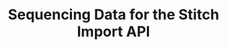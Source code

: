---
# -------------------------- #
#          PAGE INFO         #
# -------------------------- #

title: Sequencing Data for the Stitch Import API
permalink: /developers/import-api/guides/sequencing-data-for-the-import-api
summary: &summary "Learn how to sequence data for the Import API."

doc-type: "concept"

product-type: "import-api"
content-type: "guide"
content-id: "sequence-data"

key: "import-api-sequence-data"

layout: general
sidebar: on-page

icon: replication
order: 4


# -------------------------- #
#      GUIDE PAGE INFO       #
# -------------------------- #

## This is used only on the /import-api/guides page.

display-title: "Sequencing data for the Import API"
description: *summary


# -------------------------- #
#   RELATED SIDEBAR LINKS    #
# -------------------------- #

related:
  - title: "Import API reference"
    link: "{{ link.import-api.api | prepend: site.baseurl }}"

  - title: "Structuring data for the Import API"
    link: "{{ link.import-api.guides.structure-data | prepend: site.baseurl }}"

  - title: "Understanding loading behavior"
    link: "{{ link.destinations.storage.loading-behavior | prepend: site.baseurl }}"


# -------------------------- #
#            INTRO           #
# -------------------------- #

intro: |
  {% include misc/data-files.html %}

  Stitch uses record sequencing to determine in what order extracted records are considered for loading. This practice, along with de-duping data using Primary Keys, ensures that only the most recent version of a record is loaded into a destination. Newer data points can replace older ones, but not vice versa.

  Stitch uses the `sequence` property on records pushed to the Import API to accomplish this. Every record in a request must have this property.

  In this guide, we'll cover:

  {% for section in page.sections %}
  - [{{ section.summary }}](#{{ section.anchor }})
  {% endfor %}


# -------------------------- #
#           CONTENT          #
# -------------------------- #

sections:
  - title: "Understanding record sequencing"
    anchor: "understand-record-sequencing"
    summary: "The basics of record sequencing"
    content: |
      {% for subsection in section.subsections %}
      - [{{ subsection.title }}](#{{ subsection.anchor }})
      {% endfor %}

    subsections:
      - title: "Sequencing and Replication Keys"
        anchor: "sequence-replication-keys"
        content: |
          Think of `sequence` like a [Replication Key]({{ link.replication.rep-keys | prepend: site.baseurl }}).

          For the Import API, it functions similarly to an `updated_at` property: Only records that have a `sequence` value greater than **[TODO- Confirm that this has to be greater than the saved sequence value for the TABLE and not the record. Pretty sure this is the case, but it should be confirmed.]**

          For example: The record below has a `sequence` value of `1574800199000`:

          ```json
          {
             "action":"upsert",
             "sequence":1574800199000,
             "data":{
                "id":1,
                "name":"Finn",
                "age":15,
                "has_magic":false
             }
          }
          ```

          In this example, `sequence` is a Unix epoch in milliseconds that translates to `Tuesday, November 26, 2019 8:29:59 PM GMT-05:00`.

      - title: "Record sequencing, Primary Keys, and loading"
        anchor: "record-sequencing-primary-keys"
        content: |
          TODO - Content about Primary Keys and de-duping.

  - title: "Defining record sequences"
    anchor: "define-record-sequences"
    summary: "How to define a record's sequence"
    content: |
      {% for subsection in section.subsections %}
      - [{{ subsection.title }}](#{{ subsection.anchor }})
      {% endfor %}

    subsections:
      - title: "Generating sequence values"
        anchor: "generate-sequence-values"
        content: |
          When developing your Import API script, you'll need to define how values for the `sequence` property are generated. 

          A simple solution is just to use the current timestamp, but before doing so, consider the following:

          - **How frequently are the records being updated?** Records that are updated every few milliseconds can result in failure if records with identical key values are pushed simultaneously. This means that records with the same Primary Key values cannot be sent during the same clock resolution.

             For example: If the resolution is measured in milliseconds, records with identical Primary Key values cannot be sent during the same millisecond.

          - **Are records being pushed from multiple sources?** If so, the time clocks of these sources must be synchronized. This is especially important if different sources are pushing records to the same table.

      - title: "Tracking a table's maximum sequence"
        anchor: "track-table-maximum-sequence"
        content: |
          In addition to generating sequence values for records, you'll also need to track the maximum sequence value for each table being pushed to the Import API. Sequence values need to continually increase or records in the destination won't be updated with new data.

          **Note**: A table's maximum sequence value must be tracked over time, and not for each session or request.

  - title: "Examples"
    anchor: "examples"
    summary: "Some example scenarios"
    content: |
      {% include note.html type="single-line" content="**Note**: All example requests are using the Batch endpoint." %}

    subsections:
      - title: "TODO"
        anchor: "todo"
        content: |
          This request contains three data points: One for record `id: 1`, and two for `id: 2`.

          If these data points were received in this order, only data points 1 and 2 would continue to Stitch. Data point 3 would not, as its `sequence` value is less than the `sequence` value for data point 2.

          ```json
          {
             "table_name":"customers",
                "messages":[
                {
                   "action":"upsert",           /* Data point 1 */
                   "sequence":1574807356000,    /* 11/26/2019 10:29:16 PM */
                   "data":{
                      "id":1,
                      "name":"Finn",
                      "has_magic":false
                   }
                },
                {
                   "action":"upsert",           /* Data point 2 */
                   "sequence":1574807445000,    /* 11/26/2019 10:30:45 PM */
                   "data":{
                      "id":2,
                      "name":"Jake",
                      "has_magic":false
                   }
                },
                {
                   "action":"upsert",           /* Data point 3 */
                   "sequence":1574807395000,    /* 11/26/2019 10:29:55 PM */
                   "data":{
                      "id":2,
                      "name":"Jake",
                      "has_magic":true
                   }
                }
             ],
             "key_names":[
                "id"
             ],
             "schema":{
                "properties":{
                   "id":{
                      "type":"integer"
                   },
                   "name":{
                      "type":"string"
                   },
                   "has_magic":{
                      "type":"boolean"
                   }
                }
             }
          }
          ```
---